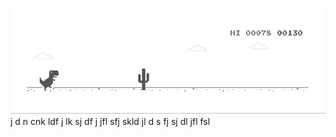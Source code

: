 ![image](https://github.com/sudimuk2017/qwaszx/blob/main/dino.gif)
j
d
n   cnk  ldf  j  lk  sj   df   j   jfl     sfj  skld  jl   d  s   fj   sj    dl     jfl    fsl

